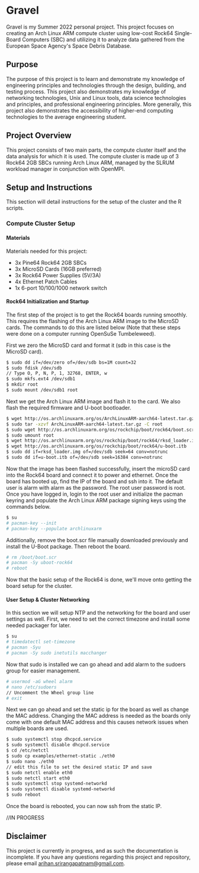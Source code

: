 # Gravel

Gravel is my Summer 2022 personal project. This project focuses on creating an Arch Linux ARM compute cluster using low-cost Rock64 Single-Board Computers (SBC) and utilizing it to analyze data gathered from the European Space Agency's Space Debris Database.

## Purpose

The purpose of this project is to learn and demonstrate my knowledge of engineering principles and technologies through the design, building, and testing process. This project also demonstrates my knowledge of networking technologies, Unix and Linux tools, data science technologies and principles, and professional engineering principles. More generally, this project also demonstrates the accessibility of higher-end computing technologies to the average engineering student.

## Project Overview

This project consists of two main parts, the compute cluster itself and the data analysis for which it is used. The compute cluster is made up of 3 Rock64 2GB SBCs running Arch Linux ARM, managed by the SLRUM workload manager in conjunction with OpenMPI.

## Setup and Instructions

This section will detail instructions for the setup of the cluster and the R scripts.

### Compute Cluster Setup

#### Materials

Materials needed for this project:

- 3x Pine64 Rock64 2GB SBCs
- 3x MicroSD Cards (16GB preferred)
- 3x Rock64 Power Supplies (5V/3A)
- 4x Ethernet Patch Cables
- 1x 6-port 10/100/1000 network switch

#### Rock64 Initialization and Startup

The first step of the project is to get the Rock64 boards running smoothly. This requires the flashing of the Arch Linux ARM image to the MicroSD cards. The commands to do this are listed below (Note that these steps were done on a computer running OpenSuSe Tumbeleweed).

First we zero the MicroSD card and format it (sdb in this case is the MicroSD card).

```bash
$ sudo dd if=/dev/zero of=/dev/sdb bs=1M count=32
$ sudo fdisk /dev/sdb
// Type O, P, N, P, 1, 32768, ENTER, w
$ sudo mkfs.ext4 /dev/sdb1
$ mkdir root
$ sudo mount /dev/sdb1 root

```
Next we get the Arch Linux ARM image and flash it to the card. We also flash the required firmware and U-boot bootloader.

```bash
$ wget http://os.archlinuxarm.org/os/ArchLinuxARM-aarch64-latest.tar.gz
$ sudo tar -xzvf ArchLinuxARM-aarch64-latest.tar.gz -C root
$ sudo wget http://os.archlinuxarm.org/os/rockchip/boot/rock64/boot.scr -O root/boot/boot.scr
$ sudo umount root
$ wget http://os.archlinuxarm.org/os/rockchip/boot/rock64/rksd_loader.img
$ wget http://os.archlinuxarm.org/os/rockchip/boot/rock64/u-boot.itb
$ sudo dd if=rksd_loader.img of=/dev/sdb seek=64 conv=notrunc
$ sudo dd if=u-boot.itb of=/dev/sdb seek=16384 conv=notrunc
```
Now that the image has been flashed successfully, insert the microSD card into the Rock64 board and connect it to power and ethernet. Once the board has booted up, find the IP of the board and ssh into it. The default user is alarm with alarm as the password. The root user password is root. Once you have logged in, login to the root user and initialize the pacman keyring and populate the Arch Linux ARM package signing keys using the commands below.

```bash
$ su
# pacman-key --init
# pacman-key --populate archlinuxarm
```
Additionally, remove the boot.scr file manually downloaded previously and install the U-Boot package. Then reboot the board.

```bash
# rm /boot/boot.scr
# pacman -Sy uboot-rock64
# reboot
```

Now that the basic setup of the Rock64 is done, we'll move onto getting the board setup for the cluster.

#### User Setup & Cluster Networking

In this section we will setup NTP and the networking for the board and user settings as well. First, we need to set the correct timezone and install some needed packager for later.

```bash
$ su
# timedatectl set-timezone
# pacman -Syu
# pacman -Sy sudo inetutils macchanger
```
Now that sudo is installed we can go ahead and add alarm to the sudoers group for easier management.

```bash
# usermod -aG wheel alarm
# nano /etc/sudoers
// Uncomment the Wheel group line
# exit
```
Next we can go ahead and set the static ip for the board as well as change the MAC address. Changing the MAC address is needed as the boards only come with one default MAC address and this causes network issues when multiple boards are used.

```bash
$ sudo systemctl stop dhcpcd.service
$ sudo systemctl disable dhcpcd.service
$ cd /etc/netctl
$ sudo cp examples/ethernet-static ./eth0
$ sudo nano ./eth0
// edit this file to set the desired static IP and save
$ sudo netctl enable eth0
$ sudo netctl start eth0
$ sudo systemctl stop systemd-networkd
$ sudo systemctl disable systemd-networkd
$ sudo reboot
```
Once the board is rebooted, you can now ssh from the static IP.

//IN PROGRESS

## Disclaimer

This project is currently in progress, and as such the documentation is incomplete. If you have any questions regarding this project and repository, please email arihan.srirangapatnam@gmail.com.



